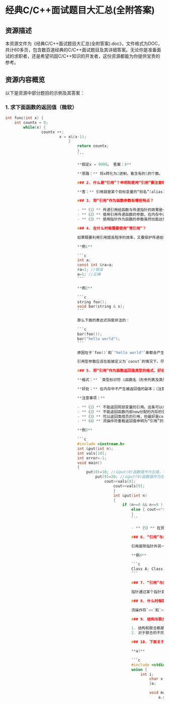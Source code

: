 # 经典C/C++面试题目大汇总(全附答案)

## 资源描述

本资源文件为《经典C/C++面试题目大汇总(全附答案).doc》，文件格式为DOC，共计60多页，包含数百道经典的C/C++面试题目及其详细答案。无论你是准备面试的求职者，还是希望巩固C/C++知识的开发者，这份资源都能为你提供宝贵的参考。

## 资源内容概览

以下是资源中部分题目的示例及其答案：

### 1. 求下面函数的返回值（微软）

```c
int func(int x) {
    int countx = 0;
        while(x) {
                countx ++;
                        x = x&(x-1);
                            }
                                return countx;
                                }
                                ```

                                **假定x = 9999。 答案：8**

                                **思路：** 将x转化为2进制，看含有的1的个数。

                                ### 2. 什么是“引用”？申明和使用“引用”要注意哪些问题？

                                **答：** 引用就是某个目标变量的“别名”(alias)，对应用的操作与对变量直接操作效果完全相同。申明一个引用的时候，切记要对其进行初始化。引用声明完毕后，相当于目标变量名有两个名称，即该目标原名称和引用名，不能再把该引用名作为其他变量名的别名。声明一个引用，不是新定义了一个变量，它只表示该引用名是目标变量名的一个别名，它本身不是一种数据类型，因此引用本身不占存储单元，系统也不给引用分配存储单元。不能建立数组的引用。

                                ### 3. 将“引用”作为函数参数有哪些特点？

                                - **（1）** 传递引用给函数与传递指针的效果是一样的。这时，被调函数的形参就成为原来主调函数中的实参变量或对象的一个别名来使用，所以在被调函数中对形参变量的操作就是对其相应的目标对象（在主调函数中）的操作。
                                - **（2）** 使用引用传递函数的参数，在内存中并没有产生实参的副本，它是直接对实参操作；而使用一般变量传递函数的参数，当发生函数调用时，需要给形参分配存储单元，形参变量是实参变量的副本；如果传递的是对象，还将调用拷贝构造函数。因此，当参数传递的数据较大时，用引用比用一般变量传递参数的效率和所占空间都好。
                                - **（3）** 使用指针作为函数的参数虽然也能达到与使用引用的效果，但是，在被调函数中同样要给形参分配存储单元，且需要重复使用*指针变量名的形式进行运算，这很容易产生错误且程序的阅读性较差；另一方面，在主调函数的调用点处，必须用变量的地址作为实参。而引用更容易使用，更清晰。

                                ### 4. 在什么时候需要使用“常引用”？

                                如果既要利用引用提高程序的效率，又要保护传递给函数的数据不在函数中被改变，就应使用常引用。常引用声明方式：`const 类型标识符 &引用名=目标变量名`；

                                **例1**

                                ```c
                                int a;
                                const int &ra=a;
                                ra=1; //错误
                                a=1; //正确
                                ```

                                **例2**

                                ```c
                                string foo();
                                void bar(string & s);
                                ```

                                那么下面的表达式将是非法的：

                                ```c
                                bar(foo());
                                bar("hello world");
                                ```

                                原因在于`foo()`和`"hello world"`串都会产生一个临时对象，而在C++中，这些临时对象都是`const`类型的。因此上面的表达式就是试图将一个`const`类型的对象转换为非`const`类型，这是非法的。

                                引用型参数应该在能被定义为`const`的情况下，尽量定义为`const`。

                                ### 5. 将“引用”作为函数返回值类型的格式、好处和需要遵守的规则?

                                **格式：** `类型标识符 &函数名（形参列表及类型说明）{ //函数体 }`

                                **好处：** 在内存中不产生被返回值的副本；（注意：正是因为这点原因，所以返回一个局部变量的引用是不可取的。因为随着该局部变量生存期的结束，相应的引用也会失效，产生runtime error!

                                **注意事项：**

                                - **（1）** 不能返回局部变量的引用。这条可以参照Effective C++[1]的Item 31。主要原因是局部变量会在函数返回后被销毁，因此被返回的引用就成为了无所指的引用，程序会进入未知状态。
                                - **（2）** 不能返回函数内部new分配的内存的引用。这条可以参照Effective C++[1]的Item 31。虽然不存在局部变量的被动销毁问题，可对于这种情况（返回函数内部new分配内存的引用），又面临其它尴尬局面。例如，被函数返回的引用只是作为一个临时变量出现，而没有被赋予一个实际的变量，那么这个引用所指向的空间（由new分配）就无法释放，造成memory leak。
                                - **（3）** 可以返回类成员的引用，但最好是const。这条原则可以参照Effective C++[1]的Item 30。主要原因是当对象的属性是与某种业务规则（business rule）相关联的时候，其赋值常常与某些其它属性或者对象的状态有关，因此有必要将赋值操作封装在一个业务规则当中。如果其它对象可以获得该属性的非常量引用（或指针），那么对该属性的单纯赋值就会破坏业务规则的完整性。
                                - **（4）** 流操作符重载返回值申明为“引用”的作用：流操作符`<<`和`>>`，这两个操作符常常希望被连续使用，例如：`cout << "hello" << endl;`　因此这两个操作符的返回值应该是一个仍然支持这两个操作符的流引用。可选的其它方案包括：返回一个流对象和返回一个流对象指针。但是对于返回一个流对象，程序必须重新（拷贝）构造一个新的流对象，也就是说，连续的两个`<<`操作符实际上是针对不同对象的！这无法让人接受。对于返回一个流指针则不能连续使用`<<`操作符。因此，返回一个流对象引用是惟一选择。这个唯一选择很关键，它说明了引用的重要性以及无可替代性，也许这就是C++语言中引入引用这个概念的原因吧。 赋值操作符`=`。这个操作符象流操作符一样，是可以连续使用的，例如：`x = j = 10;`或者`(x=10)=100;`赋值操作符的返回值必须是一个左值，以便可以被继续赋值。因此引用成了这个操作符的惟一返回值选择。

                                **例3**

                                ```c
                                #include <iostream.h>
                                int &put(int n);
                                int vals[10];
                                int error=-1;
                                void main()
                                {
                                    put(0)=10; //以put(0)函数值作为左值，等价于vals[0]=10;
                                        put(9)=20; //以put(9)函数值作为左值，等价于vals[9]=20;
                                            cout<<vals[0];
                                                cout<<vals[9];
                                                }
                                                int &put(int n)
                                                {
                                                    if (n>=0 && n<=9 ) return vals[n];
                                                        else { cout<<"subscript error"; return error; }
                                                        }
                                                        ```

                                                        - **（5）** 在另外的一些操作符中，却千万不能返回引用：`+-*/` 四则运算符。它们不能返回引用，Effective C++[1]的Item23详细的讨论了这个问题。主要原因是这四个操作符没有side effect，因此，它们必须构造一个对象作为返回值，可选的方案包括：返回一个对象、返回一个局部变量的引用，返回一个new分配的对象的引用、返回一个静态对象引用。根据前面提到的引用作为返回值的三个规则，第2、3两个方案都被否决了。静态对象的引用又因为`((a+b) == (c+d))`会永远为true而导致错误。所以可选的只剩下返回一个对象了。

                                                        ### 6. “引用”与多态的关系？

                                                        引用是除指针外另一个可以产生多态效果的手段。这意味着，一个基类的引用可以指向它的派生类实例。

                                                        **例4**

                                                        ```c
                                                        Class A; Class B : Class A{...};  B b; A& ref = b;
                                                        ```

                                                        ### 7. “引用”与指针的区别是什么？

                                                        指针通过某个指针变量指向一个对象后，对它所指向的变量间接操作。程序中使用指针，程序的可读性差；而引用本身就是目标变量的别名，对引用的操作就是对目标变量的操作。此外，就是上面提到的对函数传ref和pointer的区别。

                                                        ### 8. 什么时候需要“引用”？

                                                        流操作符`<<`和`>>`、赋值操作符`=`的返回值、拷贝构造函数的参数、赋值操作符`=`的参数、其它情况都推荐使用引用。

                                                        ### 9. 结构与联合有和区别？

                                                        1. 结构和联合都是由多个不同的数据类型成员组成 但在任何同一时刻 联合中只存放了一个被选中的成员（所有成员共用一块地址空间） 而结构的所有成员都存在（不同成员的存放地址不同）。
                                                        2. 对于联合的不同成员赋值 将会对其它成员重写 原来成员的值就不存在了 而对于结构的不同成员赋值是互不影响的。

                                                        ### 10. 下面关于“联合”的题目的输出？

                                                        **a)**

                                                        ```c
                                                        #include <stdio.h>
                                                        union {
                                                            int i;
                                                                char x[2];
                                                                }a;

                                                                void main() {
                                                                    a.x[0] = 10;
                                                                        a.x[1] = 1;
                                                                            printf("%d", a.i);
                                                                            }
                                                                            ```

                                                                            **答案：266 (低位低地址，高位高地址，内存占用情况是Ox010A）**

                                                                            ## 如何使用本资源

                                                                            1. **下载文件：** 点击下载按钮，获取《经典C/C++面试题目大汇总(全附答案).doc》文件。
                                                                            2. **打开文件：** 使用Microsoft Word或其他支持DOC格式的文档阅读器打开文件。
                                                                            3. **阅读与学习：** 逐题阅读题目及其答案，理解每个问题的解题思路和答案解析。

                                                                            ## 适用人群

                                                                            - 准备C/C++面试的求职者
                                                                            - 希望巩固C/C++知识的开发者
                                                                            - 对C/C++语言有兴趣的学习者

                                                                            ## 注意事项

                                                                            - 本资源仅供参考，实际面试中可能会有不同的题目和要求。
                                                                            - 建议结合实际项目经验进行学习和理解，以更好地掌握C/C++语言的核心概念。

                                                                            祝你学习愉快，面试顺利！

                                                                            ## 下载链接
                                                                            [经典CC面试题目大汇总全附答案](https://pan.quark.cn/s/637600573603) 

                                                                            (备用: [备用下载](https://pan.baidu.com/s/1eJrp1bt_H6NCfKSI_nbaBw?pwd=1234))

                                                                            ## 说明

                                                                            该仓库仅用于学习交流，请勿用于商业用途。
